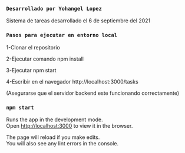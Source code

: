 ### `Desarrollado por Yohangel Lopez`
Sistema de tareas desarrollado el 6 de septiembre del 2021


### `Pasos para ejecutar en entorno local`
1-Clonar el repositorio

2-Ejecutar comando npm install

3-Ejecutar npm start

4-Escribir en el navegador http://localhost:3000/tasks

(Asegurarse que el servidor backend este funcionando correctamente)


### `npm start`

Runs the app in the development mode.\
Open [http://localhost:3000](http://localhost:3000) to view it in the browser.

The page will reload if you make edits.\
You will also see any lint errors in the console.
